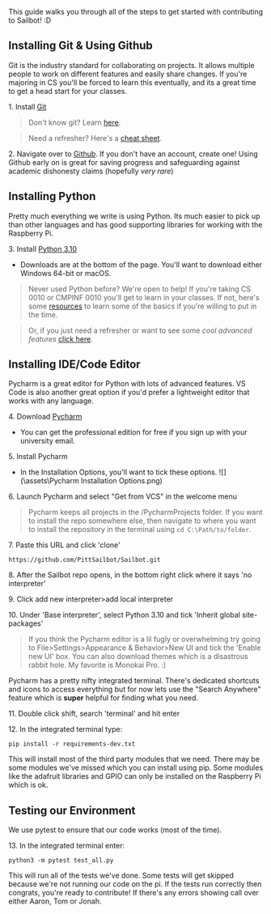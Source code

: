 This guide walks you through all of the steps to get started with contributing to Sailbot! :D

## Installing Git & Using Github
Git is the industry standard for collaborating on projects. It allows multiple people to work on different features and easily share changes. If you're majoring in CS you'll be forced to learn this eventually, and its a great time to get a head start for your classes.

1\. Install [Git](https://git-scm.com/downloads)

> Don't know git? Learn [here](https://medium.com/free-code-camp/learn-the-basics-of-git-in-under-10-minutes-da548267cc91). 

> Need a refresher? Here's a [cheat sheet](https://education.github.com/git-cheat-sheet-education.pdf). 

2\. Navigate over to [Github](https://github.com/PittSailbot/Sailbot). If you don't have an account, create one! Using Github early on is great for saving progress and safeguarding against academic dishonesty claims (hopefully *very rare*)

## Installing Python
Pretty much everything we write is using Python. Its much easier to pick up than other languages and has good supporting libraries for working with the Raspberry Pi.

3\. Install [Python 3.10](https://www.python.org/downloads/release/python-31011/)

- Downloads are at the bottom of the page. You'll want to download either Windows 64-bit or macOS.


> Never used Python before? We're open to help! If you're taking CS 0010 or CMPINF 0010 you'll get to learn in your classes. If not, here's some [resources](https://automatetheboringstuff.com/) to learn some of the basics if you're willing to put in the time.

> Or, if you just need a refresher or want to see some *cool advanced features* [click here](https://gto76.github.io/python-cheatsheet/).

## Installing IDE/Code Editor
Pycharm is a great editor for Python with lots of advanced features. VS Code is also another great option if you'd prefer a lightweight editor that works with any language.

4\. Download [Pycharm](https://www.jetbrains.com/pycharm/download/#section=windows)

- You can get the professional edition for free if you sign up with your university email.

5\. Install Pycharm

- In the Installation Options, you'll want to tick these options.
	![](\assets\Pycharm Installation Options.png)

6\. Launch Pycharm and select "Get from VCS" in the welcome menu

> Pycharm keeps all projects in the /PycharmProjects folder. If you want to install the repo somewhere else, then navigate to where you want to install the repository in the terminal using `cd C:\Path/to/folder`.

7\. Paste this URL and click 'clone'
```console
https://github.com/PittSailbot/Sailbot.git
```
8\. After the Sailbot repo opens, in the bottom right click where it says 'no interpreter'

9\. Click add new interpreter>add local interpreter

10\. Under 'Base interpreter', select Python 3.10 and tick 'Inherit global site-packages'

> If you think the Pycharm editor is a lil fugly or overwhelming try going to File>Settings>Appearance & Behavior>New UI and tick the 'Enable new UI' box. You can also download themes which is a disastrous rabbit hole. My favorite is Monokai Pro. :)

Pycharm has a pretty nifty integrated terminal. There's dedicated shortcuts and icons to access everything but for now lets use the "Search Anywhere" feature which is **super** helpful for finding what you need.

11\. Double click shift, search 'terminal' and hit enter

12\. In the integrated terminal type:
```console
pip install -r requirements-dev.txt
```

This will install most of the third party modules that we need. There may be some modules we've missed which you can install using pip. Some modules like the adafruit libraries and GPIO can only be installed on the Raspberry Pi which is ok.

## Testing our Environment

We use pytest to ensure that our code works (most of the time). 

13\. In the integrated terminal enter:
```console
python3 -m pytest test_all.py
```
This will run all of the tests we've done. Some tests will get skipped because we're not running our code on the pi. If the tests run correctly then congrats, you're ready to contribute! If there's any errors showing call over either Aaron, Tom or Jonah.
